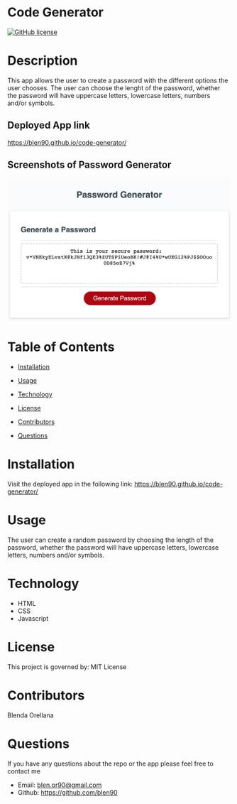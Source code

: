 # Code Generator

[![GitHub license](https://img.shields.io/badge/License-MIT-blue.svg)]()

# Description

This app allows the user to create a password with the different options the user chooses. The user can choose the lenght of the password, whether the password will have uppercase letters, lowercase letters, numbers and/or symbols. 

## Deployed App link

 https://blen90.github.io/code-generator/

## Screenshots of Password Generator

![Password Generator](./assets/password-generated.jpg)

# Table of Contents

* [Installation](#installation)
    
* [Usage](#usage)

* [Technology](#technology)

* [License](#license)

* [Contributors](#contributors)

* [Questions](#questions)


# Installation

Visit the deployed app in the following link: https://blen90.github.io/code-generator/ 

# Usage
 
The user can create a random password by choosing the length of the password, whether the password will have uppercase letters, lowercase letters, numbers and/or symbols. 

# Technology

* HTML
* CSS
* Javascript

# License 

This project is governed by: MIT License

# Contributors

Blenda Orellana

# Questions

If you have any questions about the repo or the app please feel free to contact me
 * Email: blen.or90@gmail.com
 * Github: https://github.com/blen90
